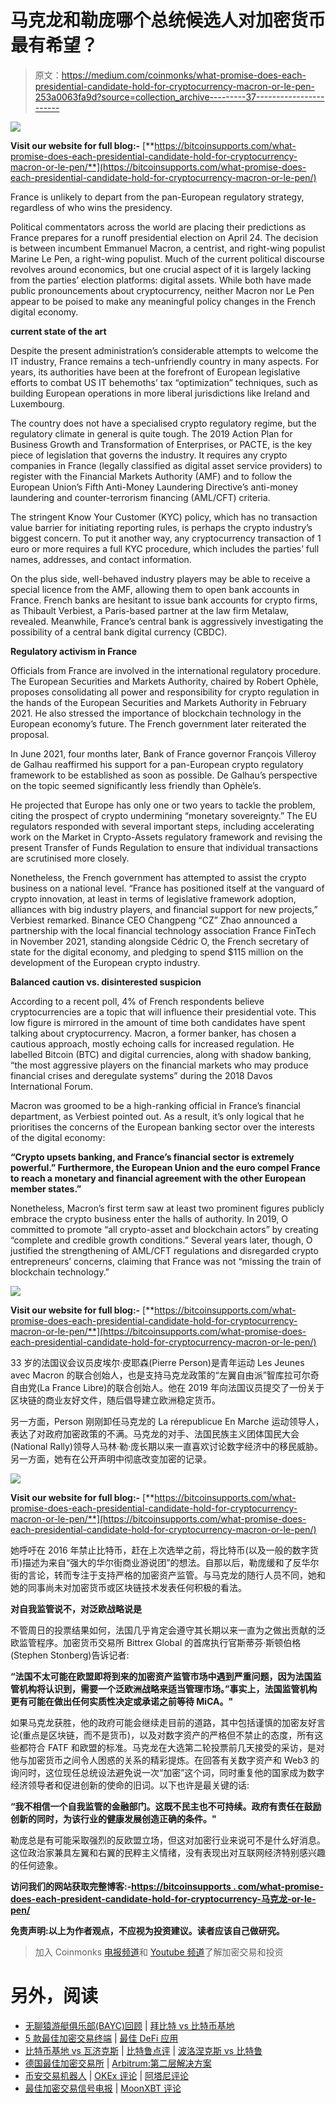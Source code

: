# 马克龙和勒庞哪个总统候选人对加密货币最有希望？

> 原文：<https://medium.com/coinmonks/what-promise-does-each-presidential-candidate-hold-for-cryptocurrency-macron-or-le-pen-253a0063fa9d?source=collection_archive---------37----------------------->

![](img/bd510358175c43b5638fae2767501f39.png)

**Visit our website for full blog:-** [**https://bitcoinsupports.com/what-promise-does-each-presidential-candidate-hold-for-cryptocurrency-macron-or-le-pen/**](https://bitcoinsupports.com/what-promise-does-each-presidential-candidate-hold-for-cryptocurrency-macron-or-le-pen/)

France is unlikely to depart from the pan-European regulatory strategy, regardless of who wins the presidency.

Political commentators across the world are placing their predictions as France prepares for a runoff presidential election on April 24\. The decision is between incumbent Emmanuel Macron, a centrist, and right-wing populist Marine Le Pen, a right-wing populist. Much of the current political discourse revolves around economics, but one crucial aspect of it is largely lacking from the parties’ election platforms: digital assets. While both have made public pronouncements about cryptocurrency, neither Macron nor Le Pen appear to be poised to make any meaningful policy changes in the French digital economy.

**current state of the art**

Despite the present administration’s considerable attempts to welcome the IT industry, France remains a tech-unfriendly country in many aspects. For years, its authorities have been at the forefront of European legislative efforts to combat US IT behemoths’ tax “optimization” techniques, such as building European operations in more liberal jurisdictions like Ireland and Luxembourg.

The country does not have a specialised crypto regulatory regime, but the regulatory climate in general is quite tough. The 2019 Action Plan for Business Growth and Transformation of Enterprises, or PACTE, is the key piece of legislation that governs the industry. It requires any crypto companies in France (legally classified as digital asset service providers) to register with the Financial Markets Authority (AMF) and to follow the European Union’s Fifth Anti-Money Laundering Directive’s anti-money laundering and counter-terrorism financing (AML/CFT) criteria.

The stringent Know Your Customer (KYC) policy, which has no transaction value barrier for initiating reporting rules, is perhaps the crypto industry’s biggest concern. To put it another way, any cryptocurrency transaction of 1 euro or more requires a full KYC procedure, which includes the parties’ full names, addresses, and contact information.

On the plus side, well-behaved industry players may be able to receive a special licence from the AMF, allowing them to open bank accounts in France. French banks are hesitant to issue bank accounts for crypto firms, as Thibault Verbiest, a Paris-based partner at the law firm Metalaw, revealed. Meanwhile, France’s central bank is aggressively investigating the possibility of a central bank digital currency (CBDC).

**Regulatory activism in France**

Officials from France are involved in the international regulatory procedure. The European Securities and Markets Authority, chaired by Robert Ophèle, proposes consolidating all power and responsibility for crypto regulation in the hands of the European Securities and Markets Authority in February 2021\. He also stressed the importance of blockchain technology in the European economy’s future. The French government later reiterated the proposal.

In June 2021, four months later, Bank of France governor François Villeroy de Galhau reaffirmed his support for a pan-European crypto regulatory framework to be established as soon as possible. De Galhau’s perspective on the topic seemed significantly less friendly than Ophèle’s.

He projected that Europe has only one or two years to tackle the problem, citing the prospect of crypto undermining “monetary sovereignty.” The EU regulators responded with several important steps, including accelerating work on the Market in Crypto-Assets regulatory framework and revising the present Transfer of Funds Regulation to ensure that individual transactions are scrutinised more closely.

Nonetheless, the French government has attempted to assist the crypto business on a national level. “France has positioned itself at the vanguard of crypto innovation, at least in terms of legislative framework adoption, alliances with big industry players, and financial support for new projects,” Verbiest remarked. Binance CEO Changpeng “CZ” Zhao announced a partnership with the local financial technology association France FinTech in November 2021, standing alongside Cédric O, the French secretary of state for the digital economy, and pledging to spend $115 million on the development of the European crypto industry.

**Balanced caution vs. disinterested suspicion**

According to a recent poll, 4% of French respondents believe cryptocurrencies are a topic that will influence their presidential vote. This low figure is mirrored in the amount of time both candidates have spent talking about cryptocurrency. Macron, a former banker, has chosen a cautious approach, mostly echoing calls for increased regulation. He labelled Bitcoin (BTC) and digital currencies, along with shadow banking, “the most aggressive players on the financial markets who may produce financial crises and deregulate systems” during the 2018 Davos International Forum.

Macron was groomed to be a high-ranking official in France’s financial department, as Verbiest pointed out. As a result, it’s only logical that he prioritises the concerns of the European banking sector over the interests of the digital economy:

**“Crypto upsets banking, and France’s financial sector is extremely powerful.” Furthermore, the European Union and the euro compel France to reach a monetary and financial agreement with the other European member states.”**

Nonetheless, Macron’s first term saw at least two prominent figures publicly embrace the crypto business enter the halls of authority. In 2019, O committed to promote “all crypto-asset and blockchain actors” by creating “complete and credible growth conditions.” Several years later, though, O justified the strengthening of AML/CFT regulations and disregarded crypto entrepreneurs’ concerns, claiming that France was not “missing the train of blockchain technology.”

![](img/8e69b2acbf857e820d0dbbc71d21477e.png)

**Visit our website for full blog:-** [**https://bitcoinsupports.com/what-promise-does-each-presidential-candidate-hold-for-cryptocurrency-macron-or-le-pen/**](https://bitcoinsupports.com/what-promise-does-each-presidential-candidate-hold-for-cryptocurrency-macron-or-le-pen/)

33 岁的法国议会议员皮埃尔·皮耶森(Pierre Person)是青年运动 Les Jeunes avec Macron 的联合创始人，也是支持马克龙政策的“左翼自由派”智库拉可尔奇自由党(La France Libre)的联合创始人。他在 2019 年向法国议员提交了一份关于区块链的商业友好文件，随后倡导建立欧洲稳定货币。

另一方面，Person 刚刚卸任马克龙的 La rérepublicue En Marche 运动领导人，表达了对政府加密政策的不满。马克龙的对手、法国民族主义团体国民大会(National Rally)领导人马林·勒·庞长期以来一直喜欢讨论数字经济中的移民威胁。另一方面，她有在公开声明中彻底改变加密的记录。

![](img/b8ce65b1ef9aef6a7e50b3f752e48687.png)

**Visit our website for full blog:-** [**https://bitcoinsupports.com/what-promise-does-each-presidential-candidate-hold-for-cryptocurrency-macron-or-le-pen/**](https://bitcoinsupports.com/what-promise-does-each-presidential-candidate-hold-for-cryptocurrency-macron-or-le-pen/)

她呼吁在 2016 年禁止比特币，赶在上次选举之前，将比特币(以及一般的数字货币)描述为来自“强大的华尔街商业游说团”的想法。自那以后，勒庞缓和了反华尔街的言论，转而专注于支持严格的加密资产监管。与马克龙的随行人员不同，她和她的同事尚未对加密货币或区块链技术发表任何积极的看法。

**对自我监管说不，对泛欧战略说是**

不管周日的投票结果如何，法国几乎肯定会遵守其长期以来一直为之做出贡献的泛欧监管程序。加密货币交易所 Bittrex Global 的首席执行官斯蒂芬·斯顿伯格(Stephen Stonberg)告诉记者:

**“法国不太可能在欧盟即将到来的加密资产监管市场中遇到严重问题，因为法国监管机构将认识到，需要一个泛欧洲战略来适当管理市场。”事实上，法国监管机构更有可能在做出任何实质性决定或承诺之前等待 MiCA。"**

如果马克龙获胜，他的政府可能会继续走目前的道路，其中包括谨慎的加密友好言论(重点是区块链，而不是货币)，以及对数字资产的严格但不禁止的态度，所有这些都符合 FATF 和欧盟的标准。马克龙在大选第二轮投票前几天接受的采访，是对他与加密货币之间令人困惑的关系的精彩提炼。在回答有关数字资产和 Web3 的询问时，这位现任总统设法避免说一次“加密”这个词，同时重复他的国家成为数字经济领导者和促进创新的使命的旧词。以下也许是最关键的话:

**“我不相信一个自我监管的金融部门。这既不民主也不可持续。政府有责任在鼓励创新的同时，为该行业的健康发展创造正确的条件。"**

勒庞总是有可能采取强烈的反欧盟立场，但这对加密行业来说可不是什么好消息。这位政治家兼具左翼和右翼的民粹主义情绪，没有表现出对互联网经济特别感兴趣的任何迹象。

**访问我们的网站获取完整博客:-**[**https://bitcoinsupports . com/what-promise-does-each-president-candidate-hold-for-cryptocurrency-马克龙-or-le-pen/**](https://bitcoinsupports.com/what-promise-does-each-presidential-candidate-hold-for-cryptocurrency-macron-or-le-pen/)

**免责声明:以上为作者观点，不应视为投资建议。读者应该自己做研究。**

> 加入 Coinmonks [电报频道](https://t.me/coincodecap)和 [Youtube 频道](https://www.youtube.com/c/coinmonks/videos)了解加密交易和投资

# 另外，阅读

*   [无聊猿游艇俱乐部(BAYC)回顾](https://coincodecap.com/bored-ape-yacht-club-bayc-review) | [拜比特 vs 比特币基地](https://coincodecap.com/bybit-vs-coinbase)
*   [5 款最佳加密交易终端](https://coincodecap.com/crypto-trading-terminals) | [最佳 DeFi 应用](https://coincodecap.com/best-defi-apps)
*   [比特币基地 vs 瓦济克斯](https://coincodecap.com/coinbase-vs-wazirx) | [比特鲁点评](https://coincodecap.com/bitrue-review) | [波洛涅克斯 vs 比特鲁](https://coincodecap.com/poloniex-vs-bittrex)
*   [德国最佳加密交易所](https://coincodecap.com/crypto-exchanges-in-germany) | [Arbitrum:第二层解决方案](https://coincodecap.com/arbitrum)
*   [币安交易机器人](/coinmonks/binance-trading-bots-d0d57bb62c4c) | [OKEx 评论](/coinmonks/okex-review-6b369304110f) | [阿塔尼评论](https://coincodecap.com/atani-review)
*   [最佳加密交易信号电报](/coinmonks/best-crypto-signals-telegram-5785cdbc4b2b) | [MoonXBT 评论](/coinmonks/moonxbt-review-6e4ab26d037)